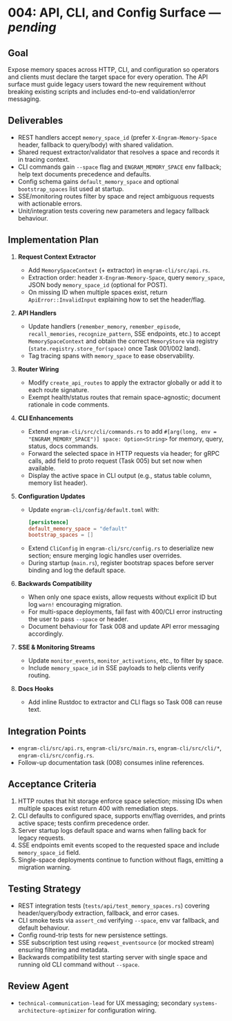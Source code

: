 # 004: API, CLI, and Config Surface — _pending_

## Goal
Expose memory spaces across HTTP, CLI, and configuration so operators and clients must declare the target space for every operation. The API surface must guide legacy users toward the new requirement without breaking existing scripts and includes end-to-end validation/error messaging.

## Deliverables
- REST handlers accept `memory_space_id` (prefer `X-Engram-Memory-Space` header, fallback to query/body) with shared validation.
- Shared request extractor/validator that resolves a space and records it in tracing context.
- CLI commands gain `--space` flag and `ENGRAM_MEMORY_SPACE` env fallback; help text documents precedence and defaults.
- Config schema gains `default_memory_space` and optional `bootstrap_spaces` list used at startup.
- SSE/monitoring routes filter by space and reject ambiguous requests with actionable errors.
- Unit/integration tests covering new parameters and legacy fallback behaviour.

## Implementation Plan

1. **Request Context Extractor**
   - Add `MemorySpaceContext` (+ extractor) in `engram-cli/src/api.rs`.
   - Extraction order: header `X-Engram-Memory-Space`, query `memory_space`, JSON body `memory_space_id` (optional for POST).
   - On missing ID when multiple spaces exist, return `ApiError::InvalidInput` explaining how to set the header/flag.

2. **API Handlers**
   - Update handlers (`remember_memory`, `remember_episode`, `recall_memories`, `recognize_pattern`, SSE endpoints, etc.) to accept `MemorySpaceContext` and obtain the correct `MemoryStore` via registry (`state.registry.store_for(space)` once Task 001/002 land).
   - Tag tracing spans with `memory_space` to ease observability.

3. **Router Wiring**
   - Modify `create_api_routes` to apply the extractor globally or add it to each route signature.
   - Exempt health/status routes that remain space-agnostic; document rationale in code comments.

4. **CLI Enhancements**
   - Extend `engram-cli/src/cli/commands.rs` to add `#[arg(long, env = "ENGRAM_MEMORY_SPACE")] space: Option<String>` for memory, query, status, docs commands.
   - Forward the selected space in HTTP requests via header; for gRPC calls, add field to proto request (Task 005) but set now when available.
   - Display the active space in CLI output (e.g., status table column, memory list header).

5. **Configuration Updates**
   - Update `engram-cli/config/default.toml` with:
     ```toml
     [persistence]
     default_memory_space = "default"
     bootstrap_spaces = []
     ```
   - Extend `CliConfig` in `engram-cli/src/config.rs` to deserialize new section; ensure merging logic handles user overrides.
   - During startup (`main.rs`), register bootstrap spaces before server binding and log the default space.

6. **Backwards Compatibility**
   - When only one space exists, allow requests without explicit ID but log `warn!` encouraging migration.
   - For multi-space deployments, fail fast with 400/CLI error instructing the user to pass `--space` or header.
   - Document behaviour for Task 008 and update API error messaging accordingly.

7. **SSE & Monitoring Streams**
   - Update `monitor_events`, `monitor_activations`, etc., to filter by space.
   - Include `memory_space_id` in SSE payloads to help clients verify routing.

8. **Docs Hooks**
   - Add inline Rustdoc to extractor and CLI flags so Task 008 can reuse text.

## Integration Points
- `engram-cli/src/api.rs`, `engram-cli/src/main.rs`, `engram-cli/src/cli/*`, `engram-cli/src/config.rs`.
- Follow-up documentation task (008) consumes inline references.

## Acceptance Criteria
1. HTTP routes that hit storage enforce space selection; missing IDs when multiple spaces exist return 400 with remediation steps.
2. CLI defaults to configured space, supports env/flag overrides, and prints active space; tests confirm precedence order.
3. Server startup logs default space and warns when falling back for legacy requests.
4. SSE endpoints emit events scoped to the requested space and include `memory_space_id` field.
5. Single-space deployments continue to function without flags, emitting a migration warning.

## Testing Strategy
- REST integration tests (`tests/api/test_memory_spaces.rs`) covering header/query/body extraction, fallback, and error cases.
- CLI smoke tests via `assert_cmd` verifying `--space`, env var fallback, and default behaviour.
- Config round-trip tests for new persistence settings.
- SSE subscription test using `reqwest_eventsource` (or mocked stream) ensuring filtering and metadata.
- Backwards compatibility test starting server with single space and running old CLI command without `--space`.

## Review Agent
- `technical-communication-lead` for UX messaging; secondary `systems-architecture-optimizer` for configuration wiring.
